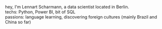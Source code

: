hey, I'm Lennart Scharmann, a data scientist located in Berlin.\
techs: Python, Power BI, bit of SQL\
passions: language learning, discovering foreign cultures (mainly Brazil and China so far)
